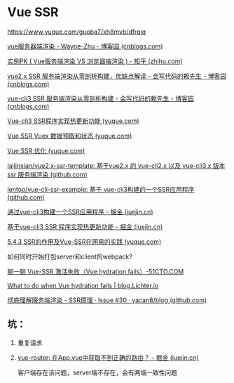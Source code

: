 # Vue SSR

https://www.yuque.com/guoba7/xh8mvb/dfrqiq

[vue服务器端渲染 - Wayne-Zhu - 博客园 (cnblogs.com)](https://www.cnblogs.com/zhuzhenwei918/p/9266407.html)

[实例PK ( Vue服务端渲染 VS 浏览器端渲染 ) - 知乎 (zhihu.com)](https://zhuanlan.zhihu.com/p/25936718)

[vue2.x SSR 服务端渲染从零剖析构建，优缺点解读 - 会写代码的赖先生 - 博客园 (cnblogs.com)](https://www.cnblogs.com/ljx20180807/p/14041490.html)

[vue-cli3 SSR 服务端渲染从零剖析构建 - 会写代码的赖先生 - 博客园 (cnblogs.com)](https://www.cnblogs.com/ljx20180807/p/14047857.html)

[Vue-cli3 SSR程序实现热更新功能 (yuque.com)](https://www.yuque.com/guoba7/xckx8s/htyg45)

[Vue SSR Vuex 数据预取和状态 (yuque.com)](https://www.yuque.com/guoba7/xckx8s/wrw4ww)

[Vue SSR 优化 (yuque.com)](https://www.yuque.com/guoba7/xckx8s/nlmh78)

[laijinxian/vue2.x-ssr-template: 基于vue2.x 的 vue-cli2.x 以及 vue-cli3.x 版本 ssr 服务端渲染 (github.com)](https://github.com/laijinxian/vue2.x-ssr-template)

[lentoo/vue-cli-ssr-example: 基于 vue-cli3构建的一个SSR应用程序 (github.com)](https://github.com/lentoo/vue-cli-ssr-example)

[通过vue-cli3构建一个SSR应用程序 - 掘金 (juejin.cn)](https://juejin.cn/post/6844903678646681607)

[基于vue-cli3 SSR 程序实现热更新功能 - 掘金 (juejin.cn)](https://juejin.cn/post/6844903693373046792)

[5.4.3 SSR的作用及Vue-SSR在网易的实践 (yuque.com)](https://www.yuque.com/guoba7/xh8mvb/dfrqiq#N5D7R)

如何同时开始打包server和client的webpack?

[聊一聊 Vue-SSR 激活失败（Vue hydration fails）-51CTO.COM](https://www.51cto.com/article/701710.html)

[What to do when Vue hydration fails | blog.Lichter.io](https://blog.lichter.io/posts/vue-hydration-error/)

[彻底理解服务端渲染 - SSR原理 · Issue #30 · yacan8/blog (github.com)](https://github.com/yacan8/blog/issues/30)

## 坑：

1. 重复请求

2. [vue-router: 在App.vue中获取不到正确的路由？ - 掘金 (juejin.cn)](https://juejin.cn/post/6844904148408745997)

   客户端存在该问题，server端不存在，会有两端一致性问题
